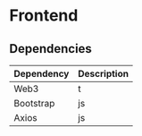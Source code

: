 # Frontend

## Dependencies
| Dependency | Description |
| --- | --- |
| Web3 | t |
| Bootstrap | js |
| Axios | js |

